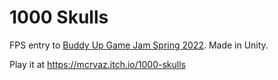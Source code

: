 # 1000 Skulls

FPS entry to [Buddy Up Game Jam Spring 2022](https://itch.io/jam/buddy-up-jam-spring-2022).
Made in Unity.

Play it at https://mcrvaz.itch.io/1000-skulls
